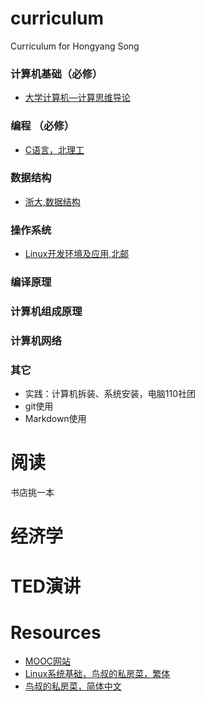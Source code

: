 # curriculum
Curriculum for Hongyang Song

### 计算机基础（必修）
* [大学计算机—计算思维导论](https://www.icourse163.org/course/HIT-7001)
### 编程 （必修）
* [C语言，北理工](https://www.icourse163.org/course/BIT-20019)
### 数据结构
* [浙大,数据结构](https://www.icourse163.org/course/ZJU-93001)
### 操作系统
* [Linux开发环境及应用,北邮](https://www.icourse163.org/course/BUPT-1003557006)
### 编译原理
### 计算机组成原理
### 计算机网络

### 其它

* 实践：计算机拆装、系统安装，电脑110社团
* git使用
* Markdown使用

# 阅读
书店挑一本

# 经济学

# TED演讲



# Resources
* [MOOC网站](https://www.icourse163.org/)
* [Linux系统基础，鸟叔的私房菜，繁体](http://linux.vbird.org/)
* [鸟叔的私房菜，简体中文](http://cn.linux.vbird.org/linux_basic/linux_basic.php)




